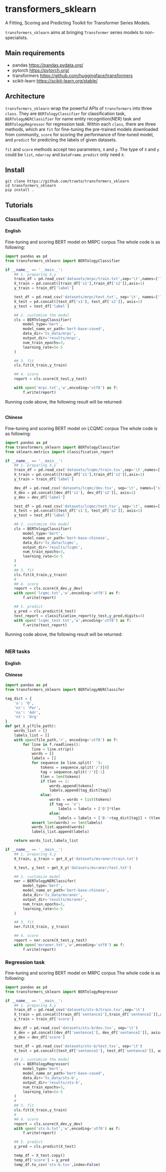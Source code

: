 # transformers_sklearn
A Fitting, Scoring and Predicting Toolkit for Transformer Series Models.

`transformers_sklearn` aims at bringing `Transformer` series models to non-specialists.

## Main requirements
- pandas https://pandas.pydata.org/
- pytorch https://pytorch.org/
- transformers https://github.com/huggingface/transformers
- scikit-learn https://scikit-learn.org/stable/

## Architecture
`transformers_sklearn` wrap the powerful APIs of `transformers` into three
`class`. They are `BERTologyClassifier` for classification task, `BERTologyNERClassifier`
for name entity recognition(NER) task and `BERTologyRegressor` for regression task.
Within each `class`, there are three methods, which are `fit` for fine-tuning
the pre-trained models downloaded from community, `score` for scoring the performance of
fine-tuned model, and `predict` for predicting the labels of given datasets.

`fit` and `score` methods accept two parameters, `X` and `y`. The type of `X` and `y`
could be `list`, `ndarray` and `DataFrame`. `predict` only need `X`.

## Install
```
git clone https://github.com/trueto/transformers_sklearn
cd transformers_sklearn
pip install .
```

## Tutorials

### Classification tasks
#### English
Fine-tuning and scoring BERT model on MRPC corpus
The whole code is as following:
```python
import pandas as pd
from transformers_sklearn import BERTologyClassifier

if __name__ == '__main__':
    ## 1. preparing X,y
    train_df = pd.read_csv('datasets/mrpc/train.txt',sep='\t',names=['label','id1','id2','s1','s2'])
    X_train = pd.concat([train_df['s1'],train_df['s2']],axis=1)
    y_train = train_df['label']

    test_df = pd.read_csv('datasets/mrpc/test.txt', sep='\t', names=['label', 'id1', 'id2', 's1', 's2'])
    X_test = pd.concat([test_df['s1'], test_df['s2']], axis=1)
    y_test = test_df['label']

    ## 2. customize the model
    cls = BERTologyClassifier(
        model_type='bert',
        model_name_or_path='bert-base-cased',
        data_dir='ts_data/mrpc',
        output_dir='results/mrpc',
        num_train_epochs=3,
        learning_rate=5e-5
    )

    ## 3. fit
    cls.fit(X_train,y_train)

    ## 4. score
    report = cls.score(X_test,y_test)

    with open('mrpc.txt','w',encoding='utf8') as f:
        f.write(report)
```
Running code above, the following result will be returned:

```

```
#### Chinese
Fine-tuning and scoring BERT model on LCQMC corpus
The whole code is as following:
```python
import pandas as pd
from transformers_sklearn import BERTologyClassifier
from sklearn.metrics import classification_report

if __name__ == '__main__':
    ## 1. preparing X,y
    train_df = pd.read_csv('datasets/lcqmc/train.tsv',sep='\t',names=['s1','s2','label'])
    X_train = pd.concat([train_df['s1'],train_df['s2']],axis=1)
    y_train = train_df['label']

    dev_df = pd.read_csv('datasets/lcqmc/dev.tsv', sep='\t', names=['s1', 's2','label'])
    X_dev = pd.concat([dev_df['s1'], dev_df['s2']], axis=1)
    y_dev = dev_df['label']

    test_df = pd.read_csv('datasets/lcqmc/test.tsv', sep='\t', names=['s1', 's2', 'label'])
    X_test = pd.concat([test_df['s1'], test_df['s2']], axis=1)
    y_test = test_df['label']

    ## 2. customize the model
    cls = BERTologyClassifier(
        model_type='bert',
        model_name_or_path='bert-base-chinese',
        data_dir='ts_data/lcqmc',
        output_dir='results/lcqmc',
        num_train_epochs=3,
        learning_rate=5e-5
    )
    #
    ## 3. fit
    cls.fit(X_train,y_train)
    #
    ## 4. score
    report = cls.score(X_dev,y_dev)
    with open('lcqmc.txt','w',encoding='utf8') as f:
        f.write(report)

    ## 5. predict
    y_pred = cls.predict(X_test)
    test_report = classification_report(y_test,y_pred,digits=4)
    with open('lcqmc_test.txt','w',encoding='utf8') as f:
        f.write(test_report)
```
Running code above, the following result will be returned:
```

```

### NER tasks
#### English

#### Chinese
```python
import pandas as pd
from transformers_sklearn import BERTologyNERClassifer

tag_dict = {
    'o': 'O',
    'nr': 'Per',
    'ns': 'Adr',
    'nt': 'Org'
}
def get_X_y(file_path):
    words_list = []
    labels_list = []
    with open(file_path,'r', encoding='utf8') as f:
        for line in f.readlines():
            line = line.strip()
            words = []
            labels = []
            for sequence in line.split(' '):
                tokens = sequence.split('/')[0]
                tag = sequence.split('/')[-1]
                tlen = len(tokens)
                if tlen == 1:
                    words.append(tokens)
                    labels.append(tag_dict[tag])
                else:
                    words = words + list(tokens)
                    if tag == 'o':
                        labels = labels + ['O']*tlen
                    else:
                        labels = labels + ['B-'+tag_dict[tag]] + (tlen-1)*['I-'+tag_dict[tag]]
            assert len(words) == len(labels)
            words_list.append(words)
            labels_list.append(labels)

    return words_list,labels_list

if __name__ == '__main__':
    ## 1. preparing X,y
    X_train, y_train = get_X_y('datasets/msraner/train.txt')

    X_test, y_test = get_X_y('datasets/msraner/test.txt')

    ## 2. customize model
    ner = BERTologyNERClassifer(
        model_type='bert',
        model_name_or_path='bert-base-chinese',
        data_dir='ts_data/msraner',
        output_dir='results/msraner',
        num_train_epochs=3,
        learning_rate=5e-5
    )

    ## 3. fit
    ner.fit(X_train, y_train)

    ## 4. score
    report = ner.score(X_test,y_test)
    with open('msraner.txt','w',encoding='utf8') as f:
        f.write(report)
```

### Regression task
Fine-tuning and scoring BERT model on MRPC corpus
The whole code is as following:
```python
import pandas as pd
from transformers_sklearn import BERTologyRegressor

if __name__ == '__main__':
    ## 1. preparing X,y
    train_df = pd.read_csv('datasets/sts-b/train.tsv',sep='\t')
    X_train = pd.concat([train_df['sentence1'],train_df['sentence2']],axis=1)
    y_train = train_df['score']

    dev_df = pd.read_csv('datasets/sts-b/dev.tsv', sep='\t')
    X_dev = pd.concat([dev_df['sentence1'], dev_df['sentence2']], axis=1)
    y_dev = dev_df['score']

    test_df = pd.read_csv('datasets/sts-b/test.tsv', sep='\t')
    X_test = pd.concat([test_df['sentence1'], test_df['sentence2']], axis=1)

    ## 2. customize the model
    cls = BERTologyRegressor(
        model_type='bert',
        model_name_or_path='bert-base-cased',
        data_dir='ts_data/sts-b',
        output_dir='results/sts-b',
        num_train_epochs=3,
        learning_rate=5e-5
    )
    #
    ## 3. fit
    cls.fit(X_train,y_train)
    #
    ## 4. score
    report = cls.score(X_dev,y_dev)
    with open('sts-b.txt','w',encoding='utf8') as f:
        f.write(report)

    ## 5. predict
    y_pred = cls.predict(X_test)

    temp_df = X_test.copy()
    temp_df['score'] = y_pred
    temp_df.to_csv('sts-b.tsv',index=False)
```
